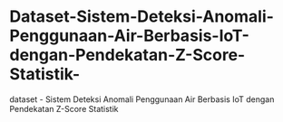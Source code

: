 # Dataset-Sistem-Deteksi-Anomali-Penggunaan-Air-Berbasis-IoT-dengan-Pendekatan-Z-Score-Statistik-
dataset - Sistem Deteksi Anomali Penggunaan Air Berbasis IoT dengan Pendekatan Z-Score Statistik  
